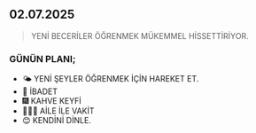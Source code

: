 ## 02.07.2025
 > YENİ BECERİLER ÖĞRENMEK MÜKEMMEL HİSSETTİRİYOR.
 ### GÜNÜN PLANI;
 - 🌤️ YENİ ŞEYLER ÖĞRENMEK İÇİN HAREKET ET.
 - 📿 İBADET
 - 🎆 KAHVE KEYFİ
 - 👩‍👧‍👦 AİLE İLE VAKİT
 - 😊 KENDİNİ DİNLE.


